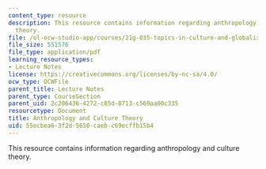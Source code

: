 ```yaml
---
content_type: resource
description: This resource contains information regarding anthropology and culture
  theory.
file: /ol-ocw-studio-app/courses/21g-035-topics-in-culture-and-globalization-fall-2003/55ecbea63f2d5650caebc69ecffb15b4_MIT21G_035F03_l01.pdf
file_size: 551576
file_type: application/pdf
learning_resource_types:
- Lecture Notes
license: https://creativecommons.org/licenses/by-nc-sa/4.0/
ocw_type: OCWFile
parent_title: Lecture Notes
parent_type: CourseSection
parent_uid: 2c206436-4272-c85d-8713-c569aa00c335
resourcetype: Document
title: Anthropology and Culture Theory
uid: 55ecbea6-3f2d-5650-caeb-c69ecffb15b4
---
```

This resource contains information regarding anthropology and culture theory.